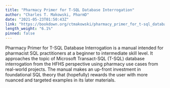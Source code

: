 ```yaml
---
title: "Pharmacy Primer for T-SQL Database Interrogation"
author: "Charles T. Makowski, PharmD"
date: "2021-05-23T01:50:43Z"
link: "https://bookdown.org/ctmakowski/pharmacy_primer_for_t-sql_database_interrogation/"
length_weight: "6.1%"
pinned: false
---
```


Pharmacy Primer for T-SQL Database Interrogation is a manual intended for pharmacist SQL practitioners at a beginner to intermediate skill level. It approaches the topic of Microsoft Transact-SQL (T-SQL) database interrogation from the HFHS perspective using pharmacy use cases from real-world projects. The manual makes an up-front investment in foundational SQL theory that (hopefully) rewards the user with more nuanced and targeted examples in its later materials.
